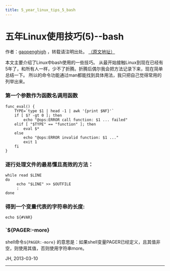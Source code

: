 ```yaml
---
title: 5_year_linux_tips_5_bash
---
```


<head>
<link rel='stylesheet' href='/style/github2.css'/>
<link href="/style/google-code-prettify/prettify.css" type="text/css" rel="stylesheet" />
</head>
<script type="text/javascript" src="/style/google-code-prettify/prettify.js"></script>

五年Linux使用技巧(5)--bash
=========================

作者：[gaopenghigh](http://gaopenghigh.github.com)
，转载请注明出处。
[（原文地址）](http://gaopenghigh.github.io/posts/5_year_linux_tips_5_bash.html)

本文主要介绍了Linux中bash使用的一些技巧。
从最开始接触Linux到现在已经有5年了，和所有人一样，少不了折腾。折腾后偶尔我会把方法记录下来，现在简单总结一下。
所以的命令功能通过man都能找到具体用法，我只把自己觉得常用的列举出来。


### 第一个参数作为函数名调用函数

    func_eval() {
        TYPE=`type $1 | head -1 | awk '{print $NF}'`
        if [ $? -gt 0 ]; then
            echo "@ops:ERROR call function: $1 ... failed"
        elif [ "$TYPE" == "function" ]; then
            eval $*
        else
            echo "@ops:ERROR invalid function: $1 ..."
            exit 1
        fi 
    }

### 逐行处理文件的最易懂且高效的方法：

    while read $LINE
    do
         echo "$LINE" >> $OUTFILE
         :
    done

### 得到一个变量代表的字符串的长度:

    echo ${#VAR}

### `${PAGER:-more}

shell命令`${PAGER:-more}`
的意思是：如果shell变量PAGER已经定义，且其值非空，则使用其值，否则使用字符串more。


JH, 2013-03-10

----

<div id="disqus_thread"></div>
<script type="text/javascript">
/* * * CONFIGURATION VARIABLES: EDIT BEFORE PASTING INTO YOUR WEBPAGE * * */
    var disqus_shortname = 'gaopenghigh'; // required: replace example with your forum shortname

    /* * * DON'T EDIT BELOW THIS LINE * * */
    (function() {
        var dsq = document.createElement('script'); dsq.type = 'text/javascript'; dsq.async = true;
        dsq.src = '//' + disqus_shortname + '.disqus.com/embed.js';
        (document.getElementsByTagName('head')[0] || document.getElementsByTagName('body')[0]).appendChild(dsq);
    })();
</script>
<script>
  (function(i,s,o,g,r,a,m){i['GoogleAnalyticsObject']=r;i[r]=i[r]||function(){
  (i[r].q=i[r].q||[]).push(arguments)},i[r].l=1*new Date();a=s.createElement(o),
  m=s.getElementsByTagName(o)[0];a.async=1;a.src=g;m.parentNode.insertBefore(a,m)
  })(window,document,'script','//www.google-analytics.com/analytics.js','ga');

  ga('create', 'UA-40539766-1', 'github.com');
  ga('send', 'pageview');

</script>

